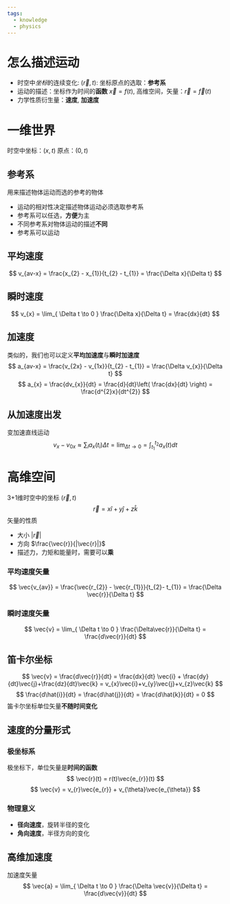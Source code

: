 ```yaml
---
tags:
  - knowledge
  - physics
---
```

# 怎么描述运动
- 时空中*坐标*的连续变化: $(\vec{r}, t)$: 坐标原点的选取：**参考系**
- 运动的描述：坐标作为时间的**函数** $\vec{x} = f(t)$, 高维空间，矢量：$\vec{r} = \vec{f}(t)$
- 力学性质衍生量：**速度**, **加速度**
# 一维世界
时空中坐标：$(x, t)$
原点：$(0, t)$
## 参考系
用来描述物体运动而选的参考的物体
- 运动的相对性决定描述物体运动必须选取参考系
- 参考系可以任选，**方便**为主
- 不同参考系对物体运动的描述**不同**
- 参考系可以运动

## 平均速度
$$
v_{av-x} = \frac{x_{2} - x_{1}}{t_{2} - t_{1}} = \frac{\Delta x}{\Delta t}
$$
## 瞬时速度
$$
v_{x} = \lim_{ \Delta t \to 0 } \frac{\Delta x}{\Delta t} = \frac{dx}{dt}
$$
## 加速度
类似的，我们也可以定义**平均加速度**与**瞬时加速度**
$$
a_{av-x} = \frac{v_{2x} - v_{1x}}{t_{2} - t_{1}} = \frac{\Delta v_{x}}{\Delta t} 
$$
$$
a_{x} = \frac{dv_{x}}{dt} = \frac{d}{dt}\left( \frac{dx}{dt} \right) = \frac{d^{2}x}{dt^{2}}
$$

## 从加速度出发
变加速直线运动
$$
v_{x} -v_{0x} \approx \sum_{i} a_{x}(t_{i})\Delta t = \lim_{ \Delta t \to 0} = \int ^{t_{2}} _{t_{1}} a_{x}(t)dt
$$

# 高维空间
3+1维时空中的坐标 $(\vec{r}, t)$ 
$$
\vec{r} = x \hat{i} + y \hat{j} +z\hat{k}
$$
矢量的性质
- 大小 $|\vec{r}|$
- 方向 $\frac{\vec{r}}{|\vec{r}|}$ 
- 描述力，力矩和能量时，需要可以**乘**

### 平均速度矢量
$$
\vec{v_{av}} = \frac{\vec{r_{2}} - \vec{r_{1}}}{t_{2}- t_{1}} = \frac{\Delta \vec{r}}{\Delta t}
$$
### 瞬时速度矢量
$$
\vec{v} = \lim_{ \Delta t \to 0 } \frac{\Delta\vec{r}}{\Delta t} = \frac{d\vec{r}}{dt}
$$


## 笛卡尔坐标
$$
\vec{v} = \frac{d\vec{r}}{dt} = \frac{dx}{dt} \vec{i} + \frac{dy}{dt}\vec{j}+\frac{dz}{dt}\vec{k} = v_{x}\vec{i}+v_{y}\vec{j}+v_{z}\vec{k}
$$
$$
\frac{d\hat{i}}{dt} = \frac{d\hat{j}}{dt} = \frac{d\hat{k}}{dt} = 0
$$
笛卡尔坐标单位矢量**不随时间变化**

## 速度的分量形式
### 极坐标系
极坐标下，单位矢量是**时间的函数** 
$$
\vec{r}(t) = r(t)\vec{e_{r}}(t)
$$
$$
\vec{v} = v_{r}\vec{e_{r}} + v_{\theta}\vec{e_{\theta}}
$$
### 物理意义
- **径向速度**，旋转半径的变化
- **角向速度**，半径方向的变化

## 高维加速度
加速度矢量
$$
\vec{a} = \lim_{ \Delta t \to 0 } \frac{\Delta \vec{v}}{\Delta t} = \frac{d\vec{v}}{dt} 
$$

